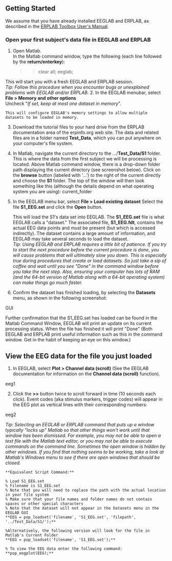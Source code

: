 ## Getting Started
We assume that you have already installed EEGLAB and ERPLAB, as described in the [ERPLAB Toolbox User's Manual](https://github.com/lucklab/erplab/wiki/Manual). 

### Open your first subject's data file in EEGLAB and ERPLAB

1. Open Matlab.  
In the Matlab command window, type the following (each line followed by the **return/enterkey**):  

    >> clear all;
    >> eeglab;

  This will start you with a fresh EEGLAB and ERPLAB session.  
  _Tip: Follow this procedure when you encounter bugs or unexplained problems with EEGLAB and/or ERPLAB._
2. In the EEGLAB menubar, select **File > Memory and other options**  
    Uncheck "_If set, keep at most one dataset in memory_". 

    This will configure EEGLAB's memory settings to allow multiple datasets to be loaded in memory.

3. Download the tutorial files to your hard drive from the ERPLAB documentation area of the erpinfo.org web site.  The data and related files are in a folder named **Test_Data**, which you can put anywhere on your computer's file system.
4. In Matlab, navigate the current directory to the .../**Test_Data/S1** folder. 
This is where the data from the first subject we will be processing is located. Above Matlab command window, there is a drop-down folder path displaying the current directory (see screenshot below).  Click on the **browse** button (labeled with '…') to the right of the current directly and choose the **S1** folder.  The top of the window will then look something like this (although the details depend on what operating system you are using): 
current_folder

5. In the EEGLAB menu bar, select **File > Load existing dataset** 
Select the file **S1_EEG.set** and click the **Open** button.
 
    This will load the S1's data set into EEGLAB. The **S1_EEG.set** file is what EEGLAB calls a "dataset."  The associated file, **S1_EEG.fdt**, contains the actual EEG data points and must be present (but which is accessed indirectly).  The dataset contains a large amount of information, and EEGLAB may take several seconds to load the dataset.  
    _Tip: Using EEGLAB and ERPLAB requires a little bit of patience.  If you try to start the next procedure before the current procedure is done, you will cause problems that will ultimately slow you down.  This is especially true during procedures that create or load datasets.  So just take a sip of coffee and wait until you see "Done" in the command window before you take the next step.  Also, ensuring your computer has lots of RAM (and the 64-bit version of Matlab along with a 64-bit operating system) can make things go much faster._
6. Confirm the dataset has finished loading, by selecting the **Datasets** menu, as shown in the following screenshot:


GUI

Further confirmation that the S1_EEG.set has loaded can be found in the Matlab Command Window, EEGLAB will print an update on its current processing status. When the file has finished it will print "Done" (Both EEGLAB and ERPLAB print useful information such as this in the command window. Get in the habit of keeping an eye on this window.)
 

## View the EEG data for the file you just loaded

1. In EEGLAB, select **Plot > Channel data (scroll)** (See the EEGLAB documentation for information on the **Channel data (scroll)** function). 

eeg1

2. Click the **>>** button twice to scroll forward in time (10 seconds each click).
Event codes (aka stimulus markers, trigger codes) will appear in the EEG plot as vertical lines with their corresponding numbers: 

eeg2

_Tip: Selecting an EEGLAB or ERPLAB command that puts up a window typically "locks up" Matlab so that other things won't work until that window has been dismissed. For example, you may not be able to open a text file with the Matlab text editor, or you may not be able to execute commands on the command line. Sometimes the open window is hidden by other windows. If you find that nothing seems to be working, take a look at Matlab's Windows menu to see if there are open windows that should be closed._

    **Equivalent Script Command:**

    % Load S1_EEG.set
    % Filename is S1_EEG.set
    % Note that you will need to replace the path with the actual location in your file system
    % Make sure that your file names and folder names do not contain spaces or other special characters
    % Note that the dataset will not appear in the Datasets menu in the EEGLAB GUI
    **EEG = pop_loadset('filename', 'S1_EEG.set', 'filepath',  '../Test_Data/S1/');**

    %Alternatively, the following version will look for the file in Matlab's Current Folder
    **EEG = pop_loadset('filename', 'S1_EEG.set');**

    % To view the EEG data enter the following command:
    **pop_eegplot(EEG);**